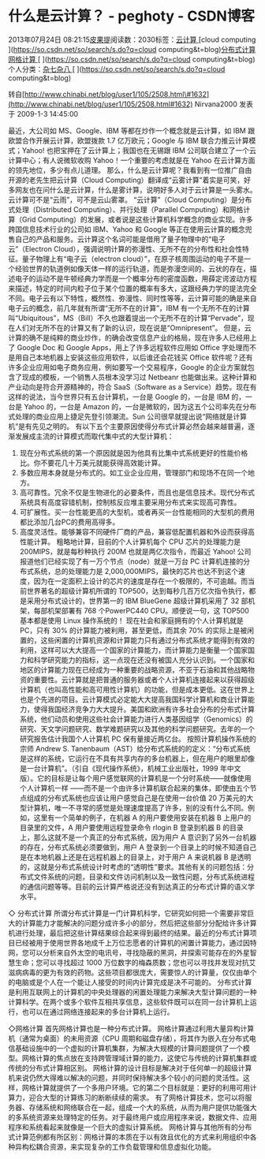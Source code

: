 
# 什么是云计算？ - peghoty - CSDN博客


2013年07月24日 08:21:15[皮果提](https://me.csdn.net/peghoty)阅读数：2030标签：[云计算																](https://so.csdn.net/so/search/s.do?q=云计算&t=blog)[cloud computing																](https://so.csdn.net/so/search/s.do?q=cloud computing&t=blog)[分布式计算																](https://so.csdn.net/so/search/s.do?q=分布式计算&t=blog)[网格计算																](https://so.csdn.net/so/search/s.do?q=网格计算&t=blog)[
							](https://so.csdn.net/so/search/s.do?q=分布式计算&t=blog)[
																					](https://so.csdn.net/so/search/s.do?q=cloud computing&t=blog)个人分类：[杂七杂八																](https://blog.csdn.net/peghoty/article/category/1521713)
[
																								](https://so.csdn.net/so/search/s.do?q=cloud computing&t=blog)
[
				](https://so.csdn.net/so/search/s.do?q=云计算&t=blog)
[
			](https://so.csdn.net/so/search/s.do?q=云计算&t=blog)

转自[http://www.chinabi.net/blog/user1/105/2508.html\#1632](http://www.chinabi.net/blog/user1/105/2508.html#1632)
Nirvana2000 发表于 2009-1-3 14:45:00

最近，大公司如 MS、Google、IBM 等都在炒作一个概念就是云计算，如 IBM 跟欧盟合作开展云计算，欧盟拨款 1.7 亿万欧元；Google 与 IBM 联合力推云计算模式；Yahoo! 也把宝押在了云计算上；我国也在无锡跟 IBM 公司联合建立了一个云计算中心；有人说微软收购 Yahoo！一个重要的考虑就是在 Yahoo 在云计算方面的领先地位，多少有点儿道理。
那么，什么是云计算呢？我看到有一位推广自由开源的老先生把云计算（Cloud Computing）翻译成“云雾计算”着实是可笑，好多网友也在问什么是云计算，什么是雾计算，说明好多人对于云计算是一头雾水。云计算可不是“云雨”，可不是云山雾罩。
“云计算”（Cloud Computing）是分布式处理（Distributed Computing）、并行处理（Parallel Computing）和网格计算（Grid Computing）的发展，或者说是这些计算机科学概念的商业实现。许多跨国信息技术行业的公司如 IBM、Yahoo 和 Google 等正在使用云计算的概念兜售自己的产品和服务。云计算这个名词可能是借用了量子物理中的“电子云”（Electron Cloud），强调说明计算的弥漫性、无所不在的分布性和社会性特征。量子物理上有“电子云（electron
 cloud）”，在原子核周围运动的电子不是一个经验世界的轨道例如像天体一样的运行轨道，而是弥漫空间的、云状的存在，描述电子的运动不是牛顿经典力学而是一个概率分布的密度函数，用薛定谔波动方程来描述，特定的时间内粒子位于某个位置的概率有多大，这跟经典力学的提法完全不同。电子云有以下特性，概然性、弥漫性、同时性等等，云计算可能的确是来自电子云的概念，前几年就有所谓“无所不在的计算”，IBM 有一个无所不在的计算叫“Ubiquitous”，MS（Bill）不久也跟着提出一个无所不在的计算“Pervade”，现在人们对无所不在的计算又有了新的认识，现在说是“Omnipresent”。
但是，云计算的确不是纯粹的商业炒作，的确会改变信息产业的格局，现在许多人已经用上了 Google Doc 和 Google Apps，用上了许多远程软件应用如 Office 字处理而不是用自己本地机器上安装这些应用软件，以后谁还会花钱买 Office 软件呢？还有许多企业应用如电子商务应用，例如要写一个交易程序，Google 的企业方案就包含了现成的模板，一个销售人员根本没学习过 Netbeanr 也能做出来。这种计算和产业动向是符合开源精神的，符合
 SaaS（Software as a Service）趋势。现在有这样的说法，当今世界只有五台计算机，一台是 Google 的，一台是 IBM 的，一台是 Yahoo 的，一台是 Amazon 的，一台是微软的，因为这五个公司率先在分布式处理的商业应用上捷足先登引领潮流。Sun 公司很早就提出说“网络就是计算机”是有先见之明的。
有以下五个主要原因使得分布式计算必然会越来越普遍，逐渐发展成主流的计算模式而取代集中式的大型计算机：
1. 现在分布式系统的第一个原因就是因为他具有比集中式系统更好的性能价格比。你不要花几十万美元就能获得高效能计算。
2. 多数应用本身就是分布式的。如工业企业应用，管理部门和现场不在同一个地方。
3. 高可靠性。冗余不仅是生物进化的必要条件，而且也是信息技术。现代分布式系统具有高度容错机制，控制核反应堆主要采用分布式来实现高可靠性。
4. 可扩展性。买一台性能更高的大型机，或者再买一台性能相同的大型机的费用都比添加几台PC的费用高得多。
5. 高度灵活性。能够兼容不同硬件厂商的产品，兼容低配置机器和外设而获得高性能计算。
粗略地计算，目前的个人计算机每个 CPU 芯片的处理能力是 200MIPS，就是每秒种执行 200M 也就是两亿次指令，而最近 Yahoo! 公司报道他们已经实现了有一万个节点（node）就是一万台 PC 计算机连接的分布式系统，总的处理能力是 2,000,000MIPS，最快的芯片也达不到这个速度，因为在一定面积上设计的芯片的速度是存在一个极限的，不可逾越。而当前世界著名的超级计算机所谓的 TOP500，达到每秒几百万亿次指令执行，都是采用分布式设计的，世界第一的 IBM BlueGene 超级计算机采用了
 32 部机架，每部机架部署有 768 个PowerPC440 CPU。顺便说一句，这 TOP500 基本都是使用 Linux 操作系统的！
现在社会和家庭拥有的个人计算机就是 PC，只有 30% 的计算能力被利用，甚至更低，而其余 70% 的实际上是被闲置的，这些闲置的计算机资源和计算能力只有通过分布式系统才能得到有效的利用，这样可以大大提高一个国家的计算能力，而计算能力是衡量一个国家国力和科学研究能力的指标，这一点现在还没有被国人充分认识到。一个国家和地区的计算能力现在已经成为一种重要的战略资源，不亚于石油和其他战略物资的重要性。云计算就是把普通的服务器或者个人计算机连接起来以获得超级计算机（也叫高性能和高可用性计算机）的功能，但是成本更低。这在世界上也是个先进的项目。云计算模式必定能大大提高我国科学计算机和商业计算能力，使得我国经济竞争力大大提升。美国和欧洲有许多社会分布的分布式计算系统，他们动员和使用这些社会计算能力进行人类基因组学（Genomics）的研究、天文学问题研究、数学难题研究以及其他的科学问题研究。去年的一个研究报告估计我国个人计算机
 PC 保有量接近两亿台。
按照计算机操作系统的宗师 Andrew S. Tanenbaum（AST）给分布式系统的的定义：“分布式系统是这样的系统，它运行在不具有共享内存的多台机器上，但在用户的眼里却像是一台计算机”。（引自《现代操作系统》，机械工业出版社，1999 年中文版）。它的目标是让每个用户感觉联网的计算机是一个分时系统——就像使用个人计算机一样 ——而不是一个由许多计算机联合起来的集体，即使由五个节点组成的分布式系统也应该让用户感觉自己是在使用一台价值 20 万美元的大型计算机，唯一不寻常的感觉是处理速度提高了许多，别的没有什么不同。例如，这里有一个简单的例子，在机器
 A 的用户要使用安装在机器 B 上用户的目录里的文件，A 用户要使用远程登录命令 rlogin B 登录到机器 B 的目录上，那么这就不是一个真正的分布式系统，因为用户 A 意识到了另外一台机器的存在，分布式系统必须要做到，用户 A 登录到一个目录上的时候不知道自己是在本地机器上还是在远程机器上的目录上，对于用户 A 来说机器 B 是透明的，这就是分布式系统设计时考虑的“透明性”要求。其他有关的问题包括：分布式文件系统的问题，目录和文件访问机制以及一致性问题，分布式系统进程的通信问题等等。目前的云计算严格说还没有到达真正的分布式计算的语义学水平。

◇ 分布式计算
所谓分布式计算是一门计算机科学，它研究如何把一个需要非常巨大的计算能力才能解决的问题分成许多小的部分，然后把这些部分分配给许多计算机进行处理，最后把这些计算结果综合起来得到最终的结果。最近的分布式计算项目已经被用于使用世界各地成千上万位志愿者的计算机的闲置计算能力，通过因特网，您可以分析来自外太空的电讯号，寻找隐蔽的黑洞，并探索可能存在的外星智慧生命；您可以寻找超过 1000 万位数字的梅森质数；您也可以寻找并发现对抗艾滋病病毒的更为有效的药物。这些项目都很庞大，需要惊人的计算量，仅仅由单个的电脑或是个人在一个能让人接受的时间内计算完成是决不可能的。
分布式计算是利用互联网上的计算机的中央处理器的闲置处理能力来解决大型计算问题的一种计算科学。在两个或多个软件互相共享信息，这些软件既可以在同一台计算机上运行，也可以在通过网络连接起来的多台计算机上运行。

◇网格计算
首先网格计算也是一种分布式计算。
网格计算通过利用大量异构计算机（通常为桌面）的未用资源（CPU 周期和磁盘存储），将其作为嵌入在分布式电信基础设施中的一个虚拟的计算机集群，为解决大规模的计算问题提供了一个模型。网格计算的焦点放在支持跨管理域计算的能力，这使它与传统的计算机集群或传统的分布式计算相区别。
网格计算的设计目标是解决对于任何单一的超级计算机来说仍然大得难以解决的问题，并同时保持解决多个较小的问题的灵活性。这样，网格计算就提供了一个多用户环境。它的第二个目标就是：更好的利用可用计算力，迎合大型的计算练习的断断续续的需求。
有了网格计算技术，您可以将服务器、存储系统和网络联合在一起，组成一个大的系统，从而为用户提供功能强大的多系统资源来处理特定的任务。对于最终用户或应用程序来说，数据文件、应用程序和系统看起来就像是一个巨大的虚拟计算系统。
网格计算与其他所有的分布式计算范例都有所区别：网格计算的本质在于以有效且优化的方式来利用组织中各种异构松耦合资源，来实现复杂的工作负载管理和信息虚拟化功能。


